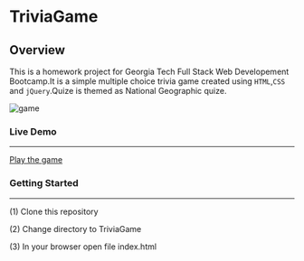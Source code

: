 # TriviaGame

## Overview
This is a homework project for Georgia Tech Full Stack Web Developement Bootcamp.It is a simple multiple choice trivia game created using `HTML`,`CSS` and `jQuery`.Quize is themed as National Geographic quize.  

![game](assests/images/GameImage.PNG)

### Live Demo
---
[Play the game](https://chris350.github.io/TriviaGame/.)

### Getting Started
---
(1) Clone this repository

(2) Change directory to TriviaGame

(3) In your browser open file index.html
